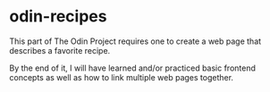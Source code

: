 # odin-recipes

This part of The Odin Project requires one to create a web page that describes a favorite recipe. 

By the end of it, I will have learned and/or practiced basic frontend concepts as well as how to link multiple web pages together. 